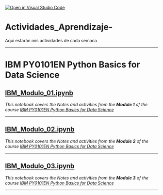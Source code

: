 [![Open in Visual Studio Code](https://classroom.github.com/assets/open-in-vscode-c66648af7eb3fe8bc4f294546bfd86ef473780cde1dea487d3c4ff354943c9ae.svg)](https://classroom.github.com/online_ide?assignment_repo_id=8478570&assignment_repo_type=AssignmentRepo)
# Actividades_Aprendizaje-
Aqui estarán mis actividades de cada semana
___

# IBM PY0101EN Python Basics for Data Science
## [IBM_Modulo_01.ipynb](https://github.com/PosgradoMNA/actividades-de-aprendizaje-fco-parga/blob/main/IBM_Modulo_01.ipynb)
_This notebook covers the Notes and activities from the **Module 1** of the course [IBM PY0101EN Python Basics for Data Science](https://learning.edx.org/course/course-v1:IBM+PY0101EN+2T2021/home)_ 

___

## [IBM_Modulo_02.ipynb](https://github.com/PosgradoMNA/actividades-de-aprendizaje-fco-parga/blob/main/IBM_Modulo_02.ipynb)
_This notebook covers the Notes and activities from the **Module 2** of the course [IBM PY0101EN Python Basics for Data Science](https://learning.edx.org/course/course-v1:IBM+PY0101EN+2T2021/home)_ 

___

## [IBM_Modulo_03.ipynb](https://github.com/PosgradoMNA/actividades-de-aprendizaje-fco-parga/blob/main/IBM_Modulo_03.ipynb)
_This notebook covers the Notes and activities from the **Module 3** of the course [IBM PY0101EN Python Basics for Data Science](https://learning.edx.org/course/course-v1:IBM+PY0101EN+2T2021/home)_ 
___

